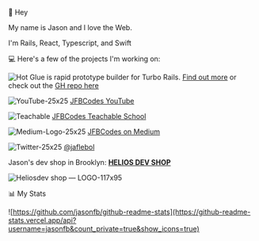 👋 Hey

My name is Jason and I love the Web.

I'm Rails, React, Typescript, and Swift

💻 Here's a few of the projects I'm working on:

![Hot Glue](https://user-images.githubusercontent.com/59002/150639810-83f36b88-bf98-4751-a237-4456e0035656.jpg) is rapid prototype builder for Turbo Rails. [Find out more](https://jfbcodes.com/p/hot-glue-in-depth-tutorial)  or check out the [GH repo here](https://github.com/jasonfb/hot-glue) 

![YouTube-25x25](https://user-images.githubusercontent.com/59002/146845531-91203086-a115-4898-935b-d59adb2b8b1a.png) 
[JFBCodes YouTube](https://www.youtube.com/channel/UCQc0S94urfhKnmN6Iy248Tg) 

![Teachable](https://user-images.githubusercontent.com/59002/146844841-8ea5700b-fa79-423d-90d3-6162a7c19afc.png)  [JFBCodes Teachable School](https://jfb.teachable.com)

![Medium-Logo-25x25](https://user-images.githubusercontent.com/59002/146845519-d2699c0a-8abe-402e-86ca-b8d168eb6c46.png) 
[JFBCodes on Medium](https://jfbcodes.medium.com)

![Twitter-25x25](https://user-images.githubusercontent.com/59002/146845525-cc57a29e-a94f-4ea7-8c92-5da0f24170ce.png) 
[@jaflebol](https://twitter/jaflebol)


Jason's dev shop in Brooklyn:  [**HELIOS DEV SHOP**](https://heliosdev.shop/?utm_source=github.com) 

![Heliosdev shop — LOGO-117x95](https://user-images.githubusercontent.com/59002/150640039-2d49d44c-45a8-4df6-b3df-982b1106ba4d.jpg)




📊 My Stats

![https://github.com/jasonfb/github-readme-stats](https://github-readme-stats.vercel.app/api?username=jasonfb&count_private=true&show_icons=true)
